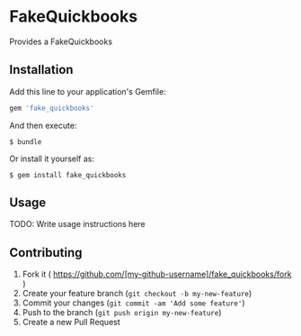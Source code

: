 # FakeQuickbooks

Provides a FakeQuickbooks

## Installation

Add this line to your application's Gemfile:

```ruby
gem 'fake_quickbooks'
```

And then execute:

    $ bundle

Or install it yourself as:

    $ gem install fake_quickbooks

## Usage

TODO: Write usage instructions here

## Contributing

1. Fork it ( https://github.com/[my-github-username]/fake_quickbooks/fork )
2. Create your feature branch (`git checkout -b my-new-feature`)
3. Commit your changes (`git commit -am 'Add some feature'`)
4. Push to the branch (`git push origin my-new-feature`)
5. Create a new Pull Request
